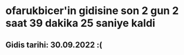 # ofarukbicer'in gidisine son 2 gun 2 saat 39 dakika 25 saniye kaldi

## Gidis tarihi: 30.09.2022 :(